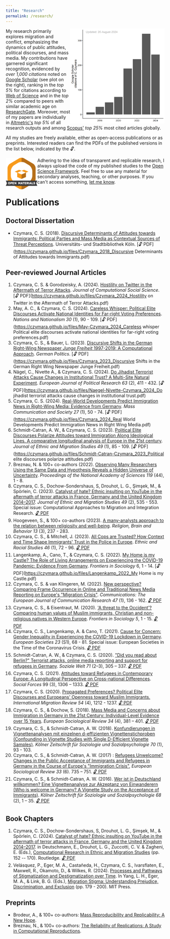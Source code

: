 ```yaml
---
title: "Research"
permalink: /research/
---
```


<a href="https://scholar.google.com/citations?user=khPqHmgAAAAJ" target="_blank"><img src="/code/citations/out/czymara_scholar_citations.png" width="300" height="300"  align="right"></a> 

My research primarily explores migration and conflict, emphasizing the dynamics of public attitudes, political discourses, and mass media. My contributions have garnered significant recognition, evidenced by *over 1,000 citations* noted on [Google Scholar](https://scholar.google.com/citations?user=khPqHmgAAAAJ) (see plot on the right), ranking in the *top 5%* for citations according to [Web of Science](https://www.webofscience.com/wos/woscc/citation-report/7498adfe-81e2-4bb1-b558-a87d3214a0b8-c9bdcf3b) and in the *top 2%* compared to peers with similar academic age on [ResearchGate](https://www.researchgate.net/profile/Christian-Czymara/stats). Moreover, most of my papers are individually in [Altmetric's](https://oxfordjournals.altmetric.com/details/27636896) *top 5%* of all research outputs and among [Scopus'](https://www.scopus.com/authid/detail.uri?authorId=57190279510#tab=metrics) *top 25%* most cited articles globally.

All my studies are freely available, either as open-access publications or as preprints. Interested readers can find the PDFs of the published versions in the list below, indicated by the 🔓.

<a href="https://osf.io/b3ugm/" target="_blank"><img src="/images/materials_highQuality.png" width="100" height="100" align="left"></a> Adhering to the idea of transparent and replicable research, I always upload the code of my published studies to the [Open Science Framework](https://osf.io/b3ugm/).
Feel free to use any material for secondary analyses, teaching, or other purposes. If you can't access something, [let me know](mailto:czymara@tauex.tau.ac.il).

Publications
======

Doctoral Dissertation
------

- Czymara, C. S. (2018). [Discursive Determinants of Attitudes towards Immigrants: Political Parties and Mass Media as Contextual Sources of Threat Perceptions](czymara_2018_diss). Universitäts- und Stadtbibliothek Köln. [🔓 PDF](https://czymara.github.io/files/Czymara_2018_Discursive Determinants of Attitudes towards Immigrants.pdf)

Peer-reviewed Journal Articles
------

1. Czymara, C. S. & Gorodzeisky, A. (2024). [Hostility on Twitter in the Aftermath of Terror Attacks](czymara_2024_jcss). *Journal of Computational Social Science*. [🔓 PDF](https://czymara.github.io/files/Czymara_2024_Hostility on Twitter in the Aftermath of Terror Attacks.pdf)
1. May, A. C., & Czymara, C. S. (2024). [Careless Whisper: Political Elite Discourses Activate National Identities for Far-right Voting Preferences](may-czymara_2024_nana). *Nations and Nationalism 30* (1), 90 - 109. [🔓 PDF](https://czymara.github.io/files/May-Czymara_2024_Careless whisper Political elite discourses activate national identities for far-right voting preferences.pdf)
1. Czymara, C. S., & Bauer, L. (2023). [Discursive Shifts in the German Right-Wing Newspaper *Junge Freiheit* 1997-2019: A Computational Approach](czymara_Bauer_2023_gp). *German Politics*. [🔓 PDF](https://czymara.github.io/files/Czymara_2023_Discursive Shifts in the German Right Wing Newspaper Junge Freiheit.pdf)
1. Nägel, C., Nivette A., & Czymara, C. S. (2024). [Do Jihadist Terrorist Attacks Cause Changes in Institutional Trust? A Multi-Site Natural Experiment](naegel_etal_2024_ejpr). *European Journal of Political Research 63* (2), 411 - 432. [🔓 PDF](https://czymara.github.io/files/Naegel-Nivette-Czymara_2024_Do jihadist terrorist attacks cause changes in institutional trust.pdf)
1. Czymara, C. S. (2024). [Real-World Developments Predict Immigration News in Right-Wing Media: Evidence from Germany](czymara_2024_mcas). *Mass Communication and Society 27* (1), 50 - 74. [🔓 PDF](https://czymara.github.io/files/Czymara_2024_Real World Developments Predict Immigration News in Right Wing Media.pdf)
1. Schmidt-Catran, A. W., & Czymara, C. S. (2023). [Political Elite Discourses Polarize Attitudes toward Immigration Along Ideological Lines. A comparative longitudinal analysis of Europe in the 21st century](schmidt-catran_czymara_2023_jems). *Journal of Ethnic and Migration Studies 49* (1), 85 - 109. [🔓 PDF](https://czymara.github.io/files/Schmidt-Catran-Czymara_2023_Political elite discourses polarize attitudes.pdf)
1. Breznau, N. & 100+ co-authors (2022). [Observing Many Researchers Using the Same Data and Hypothesis Reveals a Hidden Universe of Uncertainty](https://doi.org/10.1073/pnas.2203150119). *Proceedings of the National Academy of Sciences 119* (44), 1 - 8.
1. Czymara, C. S., Dochow-Sondershaus, S, Drouhot, L. G., Şimşek, M., & Spörlein, C. (2023). [Catalyst of hate? Ethnic insulting on YouTube in the aftermath of terror attacks in France, Germany and the United Kingdom 2014–2017](czymara_etal_2023_jems). *Journal of Ethnic and Migration Studies 49* (2), 535 - 553. Special issue: Computational Approaches to Migration and Integration Research. [🔓 PDF](https://czymara.github.io/files/Czymara_2023_Catalyst-of-hate-Ethnic-insulting-on-YouTube.pdf)
1. Hoogeveen, S., & 100+ co-authors (2023). [A many-analysts approach to the relation between religiosity and well-being](https://doi.org/10.1080/2153599X.2022.2070255). *Religion, Brain and Behavior 13* (3), 237 - 283.
1. Czymara, C. S., & Mitchell, J. (2023). [All Cops are Trusted? How Context and Time Shape Immigrants' Trust in the Police in Europe](czymara_mitchell_2023_ers). *Ethnic and Racial Studies 46* (1), 72 - 96. [🔓 PDF](https://czymara.github.io/files/Czymara_2023_All-cops-are-trusted.pdf)
1. Langenkamp, A., Cano, T., & Czymara, C. S. (2022). [My Home is my Castle? The Role of Living Arrangements on Experiencing the COVID-19 Pandemic: Evidence From Germany](langenkamp_etal_2022_fsoc). *Frontiers in Sociology* 6, 1 - 14. [🔓 PDF](https://czymara.github.io/files/Langenkamp_2022_My Home is my Castle.pdf)
1. Czymara, C. S. & van Klingeren, M. (2022). [New perspective? Comparing Frame Occurrence in Online and Traditional News Media Reporting on Europe's "Migration Crisis"](czymara_klingeren_2022_comm). *Communications: The European Journal of Communication Research 47* (1), 136 - 162. [🔓 PDF](https://czymara.github.io/files/Czymara_2022_New-perspective.pdf)
1. Czymara, C. S., & Eisentraut, M. (2020). ['A threat to the Occident'? Comparing human values of Muslim immigrants, Christian and non-religious natives in Western Europe](czymara_eisentraut_2020_fsoc). *Frontiers in Sociology 5*, 1 - 15. [🔓 PDF](https://czymara.github.io/files/Czymara_2020_A-Threat-to-the-Occident.pdf)
1. Czymara, C. S., Langenkamp, A. & Cano, T. (2021). [Cause for Concern: Gender Inequality in Experiencing the COVID-19 Lockdown in Germany](czymara_etal_2021_REUS). *European Societies 23* (S1), 68 - 81. Special issue: European Societies in the Time of the Coronavirus Crisis. [🔓 PDF](https://czymara.github.io/files/Czymara_2021_Cause-for-concerns.pdf)
1. Schmidt-Catran, A. W., & Czymara, C. S. (2020). ["Did you read about Berlin?" Terrorist attacks, online media reporting and support for refugees in Germany](schmidt-catran_czymara_2020_sw). *Soziale Welt 71* (2–3), 305 – 337. [🔓 PDF](https://czymara.github.io/files/Schmidt-Catran-Czymara_2020_Did-you-read-about-Berlin.pdf)
1. Czymara, C. S. (2021). [Attitudes toward Refugees in Contemporary Europe: A Longitudinal Perspective on Cross-national Differences](czymara_2021_sf). *Social Forces* 99 (3), 1306 – 1333. [🔓 PDF](https://czymara.github.io/files/Czymara_2021_Attitudes-toward-Refugees-in-Contemporary-Europe.pdf)
1. Czymara, C. S. (2020). [Propagated Preferences? Political Elite Discourses and Europeans' Openness toward Muslim Immigrants.](czymara_2020_imr) *International Migration Review 54* (4), 1212 - 1237. [🔓 PDF](https://czymara.github.io/files/Czymara_2020_Propagated-Preferences.pdf)
1. Czymara, C. S., & Dochow, S. (2018). [Mass Media and Concerns about Immigration in Germany in the 21st Century: Individual-Level Evidence over 15 Years](czymara_dochow_2018_esr). *European Sociological Review 34* (4), 381 – 401. [🔓 PDF](https://czymara.github.io/files/Czymara_2018_Mass-Media-and-Concerns-about-Immigration-in-Germany.pdf)
1. Czymara, C. S., & Schmidt-Catran, A. W. (2018). [Konfundierungen in Vignettenanalysen mit einzelnen d-effizienten Vignettenstichproben (Confounding in Vignette Studies with Single D-Efficient Vignette Samples)](https://doi.org/10.1007/s11577-018-0516-z). *Kölner Zeitschrift für Soziologie und Sozialpsychologie 70* (1), 93 - 103.
1. Czymara, C. S., & Schmidt-Catran, A. W. (2017) : [Refugees Unwelcome? Changes in the Public Acceptance of Immigrants and Refugees in Germany in the Course of Europe's "Immigration Crisis"](czymara_schmidt-catran_2017_esr), *European Sociological Review 33* (6). 735 – 751. [🔓 PDF](https://czymara.github.io/files/Czymara_2017_Refugees-Unwelcome.pdf)
1. Czymara, C. S., & Schmidt-Catran, A. W. (2016). [Wer ist in Deutschland willkommen? Eine Vignettenanalyse zur Akzeptanz von Einwanderern (Who is welcome in Germany? A Vignette Study on the Acceptance of Immigrants)](czymara_schmidt-catran_2016_kzfss). *Kölner Zeitschrift für Soziologie und Sozialpsychologie 68* (2), 1 – 35. [🔓 PDF](https://czymara.github.io/files/Czymara_2016_Wer-ist-in-deutschland-willkommen.pdf)

Book Chapters
------

1. Czymara, C. S., Dochow-Sondershaus, S, Drouhot, L. G., Şimşek, M., & Spörlein, C. (2024). [Catalyst of hate? Ethnic insulting on YouTube in the aftermath of terror attacks in France, Germany and the United Kingdom 2014–2017](https://doi.org/10.4324/9781003533368-8). in Deutschmann, E., Drouhot, L. G., Zuccotti, C. V. & Zagheni, E. (Eds.), [Computational Research in Ethnic and Migration Studies](https://doi.org/10.4324/9781003533368) (pp. 152 -- 170). Routledge. [🔓 PDF](https://czymara.github.io/files/Czymara_2024_Catalyst-of-hate-Ethnic-insulting-on-YouTube.pdf)
1. Velásquez, P., Eger, M. A., Castañeda, H., Czymara, C. S., Ivarsflaten, E., Maxwell, R., Okamoto, D., & Wilkes, R. (2024). [Processes and Pathways of Stigmatization and Destigmatization over Time](https://direct.mit.edu/books/oa-edited-volume/5753/chapter-standard/4672090/Processes-and-Pathways-of-Stigmatization-and). In Yang, L. H., Eger, M. A., & Link, B. G. (Eds.), [Migration Stigma: Understanding Prejudice, Discrimination, and Exclusion](https://direct.mit.edu/books/oa-edited-volume/5753/Migration-StigmaUnderstanding-Prejudice) (pp. 179 - 200). MIT Press.

Preprints
------

- Brodeur, A., & 100+ co-authors: [Mass Reproducibility and Replicability: A New Hope](https://econpapers.repec.org/paper/zbwi4rdps/107.htm).
- Breznau, N., & 100+ co-authors: [The Reliability of Replications: A Study in Computational Reproductions](https://osf.io/preprints/socarxiv/j7qta/).

